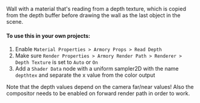 Wall with a material that's reading from a depth texture, which is copied from the depth buffer before drawing the wall as the last object in the scene.

#### To use this in your own projects:

1. Enable `Material Properties > Armory Props > Read Depth`
2. Make sure `Render Properties > Armory Render Path > Renderer > Depth Texture` is set to `Auto` or `On`
3. Add a `Shader Data` node with a uniform sampler2D with the name `depthtex` and separate the x value from the color output

Note that the depth values depend on the camera far/near values! Also the compositor needs to be enabled on forward render path in order to work.